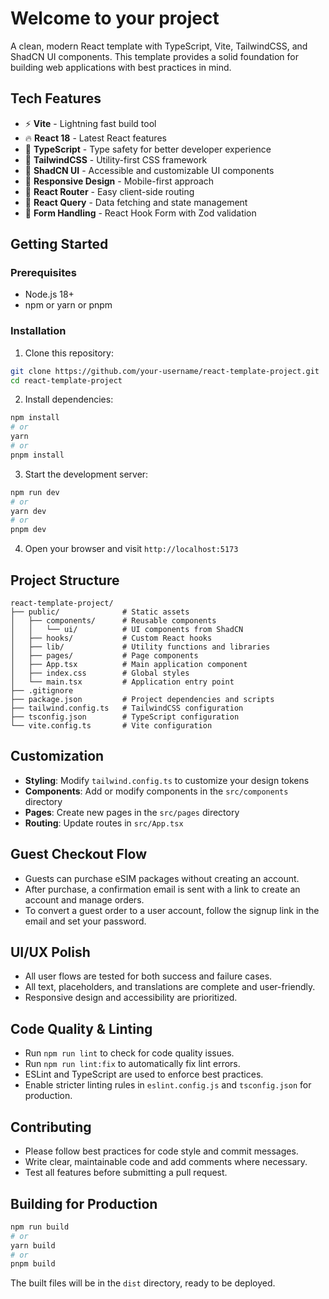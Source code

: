 # Welcome to your project

A clean, modern React template with TypeScript, Vite, TailwindCSS, and ShadCN UI components. This template provides a solid foundation for building web applications with best practices in mind.

## Tech Features

- ⚡️ **Vite** - Lightning fast build tool
- 🔥 **React 18** - Latest React features
- 🧩 **TypeScript** - Type safety for better developer experience
- 🎨 **TailwindCSS** - Utility-first CSS framework
- 🧰 **ShadCN UI** - Accessible and customizable UI components
- 📱 **Responsive Design** - Mobile-first approach
- 🧭 **React Router** - Easy client-side routing
- 🔄 **React Query** - Data fetching and state management
- 🧪 **Form Handling** - React Hook Form with Zod validation

## Getting Started

### Prerequisites

- Node.js 18+ 
- npm or yarn or pnpm

### Installation

1. Clone this repository:
```bash
git clone https://github.com/your-username/react-template-project.git
cd react-template-project
```

2. Install dependencies:
```bash
npm install
# or
yarn
# or
pnpm install
```

3. Start the development server:
```bash
npm run dev
# or
yarn dev
# or
pnpm dev
```

4. Open your browser and visit `http://localhost:5173`

## Project Structure

```
react-template-project/
├── public/              # Static assets
│   ├── components/      # Reusable components
│   │   └── ui/          # UI components from ShadCN
│   ├── hooks/           # Custom React hooks
│   ├── lib/             # Utility functions and libraries
│   ├── pages/           # Page components
│   ├── App.tsx          # Main application component
│   ├── index.css        # Global styles
│   └── main.tsx         # Application entry point
├── .gitignore
├── package.json         # Project dependencies and scripts
├── tailwind.config.ts   # TailwindCSS configuration
├── tsconfig.json        # TypeScript configuration
└── vite.config.ts       # Vite configuration
```

## Customization

- **Styling**: Modify `tailwind.config.ts` to customize your design tokens
- **Components**: Add or modify components in the `src/components` directory
- **Pages**: Create new pages in the `src/pages` directory
- **Routing**: Update routes in `src/App.tsx`

## Guest Checkout Flow

- Guests can purchase eSIM packages without creating an account.
- After purchase, a confirmation email is sent with a link to create an account and manage orders.
- To convert a guest order to a user account, follow the signup link in the email and set your password.

## UI/UX Polish

- All user flows are tested for both success and failure cases.
- All text, placeholders, and translations are complete and user-friendly.
- Responsive design and accessibility are prioritized.

## Code Quality & Linting

- Run `npm run lint` to check for code quality issues.
- Run `npm run lint:fix` to automatically fix lint errors.
- ESLint and TypeScript are used to enforce best practices.
- Enable stricter linting rules in `eslint.config.js` and `tsconfig.json` for production.

## Contributing

- Please follow best practices for code style and commit messages.
- Write clear, maintainable code and add comments where necessary.
- Test all features before submitting a pull request.

## Building for Production

```bash
npm run build
# or
yarn build
# or
pnpm build
```

The built files will be in the `dist` directory, ready to be deployed.
